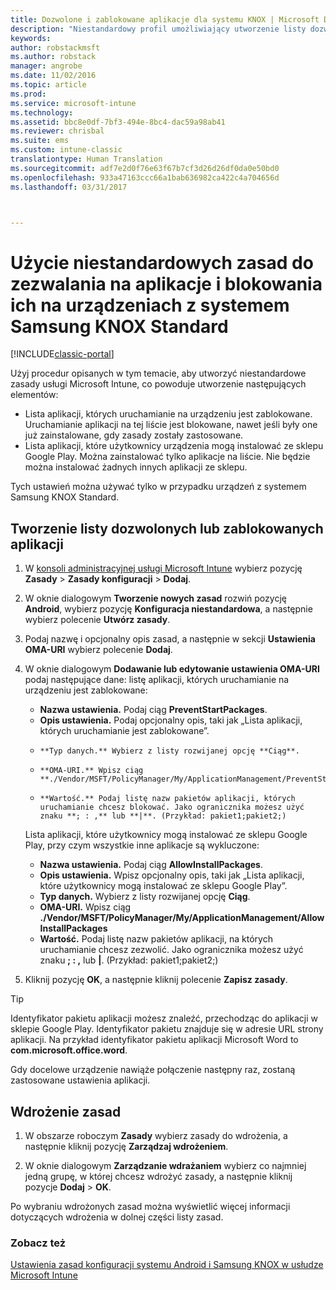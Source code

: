 ```yaml
---
title: Dozwolone i zablokowane aplikacje dla systemu KNOX | Microsoft Docs
description: "Niestandardowy profil umożliwiający utworzenie listy dozwolonych i zablokowanych aplikacji dla systemu KNOX."
keywords: 
author: robstackmsft
ms.author: robstack
manager: angrobe
ms.date: 11/02/2016
ms.topic: article
ms.prod: 
ms.service: microsoft-intune
ms.technology: 
ms.assetid: bbc8e0df-7bf3-494e-8bc4-dac59a98ab41
ms.reviewer: chrisbal
ms.suite: ems
ms.custom: intune-classic
translationtype: Human Translation
ms.sourcegitcommit: adf7e2d0f76e63f67b7cf3d26d26df0da0e50bd0
ms.openlocfilehash: 933a47163ccc66a1bab636982ca422c4a704656d
ms.lasthandoff: 03/31/2017



---
```

# <a name="use-custom-policies-to-allow-and-block-apps-for-samsung-knox-standard-devices"></a>Użycie niestandardowych zasad do zezwalania na aplikacje i blokowania ich na urządzeniach z systemem Samsung KNOX Standard

[!INCLUDE[classic-portal](../includes/classic-portal.md)]

Użyj procedur opisanych w tym temacie, aby utworzyć niestandardowe zasady usługi Microsoft Intune, co powoduje utworzenie następujących elementów:

- Lista aplikacji, których uruchamianie na urządzeniu jest zablokowane. Uruchamianie aplikacji na tej liście jest blokowane, nawet jeśli były one już zainstalowane, gdy zasady zostały zastosowane.
- Lista aplikacji, które użytkownicy urządzenia mogą instalować ze sklepu Google Play. Można zainstalować tylko aplikacje na liście. Nie będzie można instalować żadnych innych aplikacji ze sklepu.

Tych ustawień można używać tylko w przypadku urządzeń z systemem Samsung KNOX Standard.

## <a name="to-create-an-allowed-or-blocked-app-list"></a>Tworzenie listy dozwolonych lub zablokowanych aplikacji

1. W [konsoli administracyjnej usługi Microsoft Intune](https://manage.microsoft.com/) wybierz pozycję **Zasady** &gt; **Zasady konfiguracji** &gt; **Dodaj**.
2. W oknie dialogowym **Tworzenie nowych zasad** rozwiń pozycję **Android**, wybierz pozycję **Konfiguracja niestandardowa**, a następnie wybierz polecenie **Utwórz zasady**.
3. Podaj nazwę i opcjonalny opis zasad, a następnie w sekcji **Ustawienia OMA-URI** wybierz polecenie **Dodaj**.
4. W oknie dialogowym **Dodawanie lub edytowanie ustawienia OMA-URI** podaj następujące dane: listę aplikacji, których uruchamianie na urządzeniu jest zablokowane:
    
    - **Nazwa ustawienia.** Podaj ciąg **PreventStartPackages**.
    - **Opis ustawienia.** Podaj opcjonalny opis, taki jak „Lista aplikacji, których uruchamianie jest zablokowane”.
    -     **Typ danych.** Wybierz z listy rozwijanej opcję **Ciąg**.
    -     **OMA-URI.** Wpisz ciąg **./Vendor/MSFT/PolicyManager/My/ApplicationManagement/PreventStartPackages**
    -     **Wartość.** Podaj listę nazw pakietów aplikacji, których uruchamianie chcesz blokować. Jako ogranicznika możesz użyć znaku **; : ,** lub **|**. (Przykład: pakiet1;pakiet2;)

    Lista aplikacji, które użytkownicy mogą instalować ze sklepu Google Play, przy czym wszystkie inne aplikacje są wykluczone:

    - **Nazwa ustawienia.** Podaj ciąg **AllowInstallPackages**.
    - **Opis ustawienia.** Wpisz opcjonalny opis, taki jak „Lista aplikacji, które użytkownicy mogą instalować ze sklepu Google Play”.
    - **Typ danych.** Wybierz z listy rozwijanej opcję **Ciąg**.
    - **OMA-URI.** Wpisz ciąg **./Vendor/MSFT/PolicyManager/My/ApplicationManagement/AllowInstallPackages**
    - **Wartość.** Podaj listę nazw pakietów aplikacji, na których uruchamianie chcesz zezwolić. Jako ogranicznika możesz użyć znaku **; : ,** lub **|**. (Przykład: pakiet1;pakiet2;)

4. Kliknij pozycję **OK**, a następnie kliknij polecenie **Zapisz zasady**. 

>[!TIP]
> Identyfikator pakietu aplikacji możesz znaleźć, przechodząc do aplikacji w sklepie Google Play. Identyfikator pakietu znajduje się w adresie URL strony aplikacji. Na przykład identyfikator pakietu aplikacji Microsoft Word to **com.microsoft.office.word**.

Gdy docelowe urządzenie nawiąże połączenie następny raz, zostaną zastosowane ustawienia aplikacji.


## <a name="deploy-the-policy"></a>Wdrożenie zasad

1.  W obszarze roboczym **Zasady** wybierz zasady do wdrożenia, a następnie kliknij pozycję **Zarządzaj wdrożeniem**.

2.  W oknie dialogowym **Zarządzanie wdrażaniem** wybierz co najmniej jedną grupę, w której chcesz wdrożyć zasady, a następnie kliknij pozycje **Dodaj** &gt; **OK**.

 
Po wybraniu wdrożonych zasad można wyświetlić więcej informacji dotyczących wdrożenia w dolnej części listy zasad.

### <a name="see-also"></a>Zobacz też
[Ustawienia zasad konfiguracji systemu Android i Samsung KNOX w usłudze Microsoft Intune](android-policy-settings-in-microsoft-intune.md)

